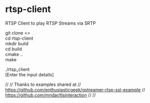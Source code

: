# rtsp-client

RTSP Client to play RTSP Streams via SRTP

git clone <>  
cd rtsp-client  
mkdir build  
cd build  
cmake ..  
make  
  
./rtsp_client   
[Enter the input details]  


//
// Thanks to examples shared at
// https://github.com/enthusiasticgeek/gstreamer-rtsp-ssl-example
// https://github.com/mndar/tlsinteraction
//
//
